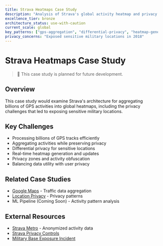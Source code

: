 ```yaml
---
title: Strava Heatmaps Case Study
description: "Analysis of Strava's global activity heatmap and privacy implications"
excellence_tier: bronze
architecture_status: use-with-caution
current_scale: global
key_patterns: ["gps-aggregation", "differential-privacy", "heatmap-generation"]
privacy_concerns: "Exposed sensitive military locations in 2018"
---
```


# Strava Heatmaps Case Study

> 🚧 This case study is planned for future development.

## Overview
This case study would examine Strava's architecture for aggregating billions of GPS activities into global heatmaps, including the privacy challenges that led to exposing sensitive military locations.

## Key Challenges
- Processing billions of GPS tracks efficiently
- Aggregating activities while preserving privacy
- Differential privacy for sensitive locations
- Real-time heatmap generation and updates
- Privacy zones and activity obfuscation
- Balancing data utility with user privacy

## Related Case Studies
- [Google Maps](google-maps.md) - Traffic data aggregation
- [Location Privacy](patterns/location-privacy) - Privacy patterns
- ML Pipeline (Coming Soon) - Activity pattern analysis

## External Resources
- [Strava Metro](https://metro.strava.com/) - Anonymized activity data
- [Strava Privacy Controls](https://support.strava.com/hc/en-us/articles/115000173384)
- [Military Base Exposure Incident](https://www.bbc.com/news/technology-42853072)